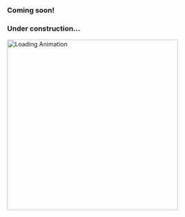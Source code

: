 ### Coming soon!
### Under construction...

<img src="miscellaneous/showcase/loading.gif" alt="Loading Animation" width="400" height="400"/>
